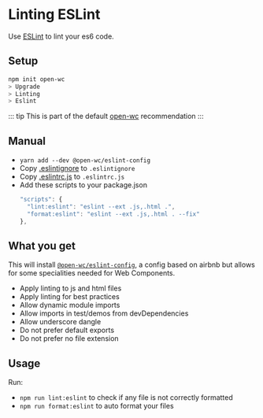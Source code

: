 # Linting ESLint

[//]: # (AUTO INSERT HEADER PREPUBLISH)

Use [ESLint](https://eslint.org/) to lint your es6 code.

## Setup
```bash
npm init open-wc
> Upgrade
> Linting
> Eslint
```

::: tip
This is part of the default [open-wc](https://open-wc.org/) recommendation
:::

## Manual
- `yarn add --dev @open-wc/eslint-config`
- Copy [.eslintignore](https://github.com/open-wc/open-wc/blob/master/packages/generator-open-wc/generators/linting-eslint/templates/static/.eslintignore) to `.eslintignore`
- Copy [.eslintrc.js](https://github.com/open-wc/open-wc/blob/master/packages/generator-open-wc/generators/linting-eslint/templates/static/.eslintrc.js) to `.eslintrc.js`
- Add these scripts to your package.json
  ```js
  "scripts": {
    "lint:eslint": "eslint --ext .js,.html .",
    "format:eslint": "eslint --ext .js,.html . --fix"
  },
  ```

## What you get

This will install [`@open-wc/eslint-config`](https://github.com/open-wc/open-wc/blob/master/packages/eslint-config/index.js), a config based on airbnb but allows for some specialities needed for Web Components.
- Apply linting to js and html files
- Apply linting for best practices
- Allow dynamic module imports
- Allow imports in test/demos from devDependencies
- Allow underscore dangle
- Do not prefer default exports
- Do not prefer no file extension

## Usage

Run:
- `npm run lint:eslint` to check if any file is not correctly formatted
- `npm run format:eslint` to auto format your files

<script>
  export default {
    mounted() {
      const editLink = document.querySelector('.edit-link a');
      if (editLink) {
        const url = editLink.href;
        editLink.href = url.substr(0, url.indexOf('/master/')) + '/master/packages/eslint-config/README.md';
      }
    }
  }
</script>
